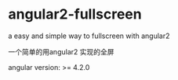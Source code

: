 # angular2-fullscreen
a easy and simple way to fullscreen with angular2

一个简单的用angular2 实现的全屏

angular version: >= 4.2.0
